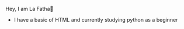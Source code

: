 Hey, I am La Fatha👋
- I have a basic of HTML and currently studying python as a beginner 



<!---
lafatha/lafatha is a ✨ special ✨ repository because its `README.md` (this file) appears on your GitHub profile.
You can click the Preview link to take a look at your changes.
--->
